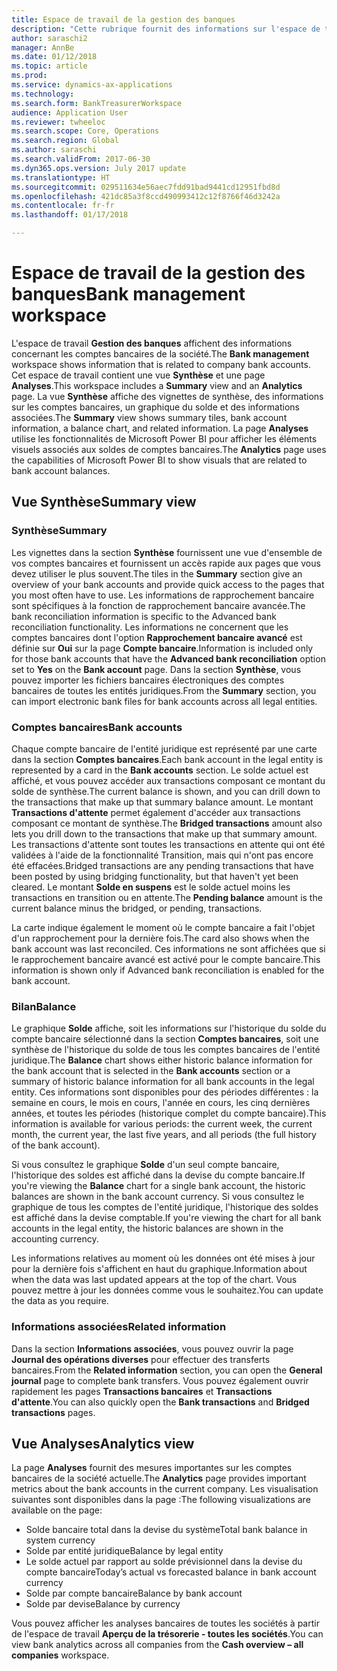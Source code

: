 ```yaml
---
title: Espace de travail de la gestion des banques
description: "Cette rubrique fournit des informations sur l'espace de travail Gestion des banques. Cet espace de travail affiche les informations concernant les comptes bancaires de la société, et inclut une vue de synthèse et une page Analyses. La vue Synthèse affiche des vignettes de synthèse, des informations sur les comptes bancaires, un graphique du solde et des informations associées. La page Analyses utilise les fonctionnalités de Microsoft Power BI pour afficher les éléments visuels associés aux soldes de comptes bancaires."
author: saraschi2
manager: AnnBe
ms.date: 01/12/2018
ms.topic: article
ms.prod: 
ms.service: dynamics-ax-applications
ms.technology: 
ms.search.form: BankTreasurerWorkspace
audience: Application User
ms.reviewer: twheeloc
ms.search.scope: Core, Operations
ms.search.region: Global
ms.author: saraschi
ms.search.validFrom: 2017-06-30
ms.dyn365.ops.version: July 2017 update
ms.translationtype: HT
ms.sourcegitcommit: 029511634e56aec7fdd91bad9441cd12951fbd8d
ms.openlocfilehash: 421dc85a3f8ccd490993412c12f8766f46d3242a
ms.contentlocale: fr-fr
ms.lasthandoff: 01/17/2018

---
```

# <a name="bank-management-workspace"></a><span data-ttu-id="c1c17-106">Espace de travail de la gestion des banques</span><span class="sxs-lookup"><span data-stu-id="c1c17-106">Bank management workspace</span></span>

<span data-ttu-id="c1c17-107">L'espace de travail **Gestion des banques** affichent des informations concernant les comptes bancaires de la société.</span><span class="sxs-lookup"><span data-stu-id="c1c17-107">The **Bank management** workspace shows information that is related to company bank accounts.</span></span> <span data-ttu-id="c1c17-108">Cet espace de travail contient une vue **Synthèse** et une page **Analyses**.</span><span class="sxs-lookup"><span data-stu-id="c1c17-108">This workspace includes a **Summary** view and an **Analytics** page.</span></span> <span data-ttu-id="c1c17-109">La vue **Synthèse** affiche des vignettes de synthèse, des informations sur les comptes bancaires, un graphique du solde et des informations associées.</span><span class="sxs-lookup"><span data-stu-id="c1c17-109">The **Summary** view shows summary tiles, bank account information, a balance chart, and related information.</span></span> <span data-ttu-id="c1c17-110">La page **Analyses** utilise les fonctionnalités de Microsoft Power BI pour afficher les éléments visuels associés aux soldes de comptes bancaires.</span><span class="sxs-lookup"><span data-stu-id="c1c17-110">The **Analytics** page uses the capabilities of Microsoft Power BI to show visuals that are related to bank account balances.</span></span>

## <a name="summary-view"></a><span data-ttu-id="c1c17-111">Vue Synthèse</span><span class="sxs-lookup"><span data-stu-id="c1c17-111">Summary view</span></span>

### <a name="summary"></a><span data-ttu-id="c1c17-112">Synthèse</span><span class="sxs-lookup"><span data-stu-id="c1c17-112">Summary</span></span>

<span data-ttu-id="c1c17-113">Les vignettes dans la section **Synthèse** fournissent une vue d'ensemble de vos comptes bancaires et fournissent un accès rapide aux pages que vous devez utiliser le plus souvent.</span><span class="sxs-lookup"><span data-stu-id="c1c17-113">The tiles in the **Summary** section give an overview of your bank accounts and provide quick access to the pages that you most often have to use.</span></span> <span data-ttu-id="c1c17-114">Les informations de rapprochement bancaire sont spécifiques à la fonction de rapprochement bancaire avancée.</span><span class="sxs-lookup"><span data-stu-id="c1c17-114">The bank reconciliation information is specific to the Advanced bank reconciliation functionality.</span></span> <span data-ttu-id="c1c17-115">Les informations ne concernent que les comptes bancaires dont l'option **Rapprochement bancaire avancé** est définie sur **Oui** sur la page **Compte bancaire**.</span><span class="sxs-lookup"><span data-stu-id="c1c17-115">Information is included only for those bank accounts that have the **Advanced bank reconciliation** option set to **Yes** on the **Bank account** page.</span></span> <span data-ttu-id="c1c17-116">Dans la section **Synthèse**, vous pouvez importer les fichiers bancaires électroniques des comptes bancaires de toutes les entités juridiques.</span><span class="sxs-lookup"><span data-stu-id="c1c17-116">From the **Summary** section, you can import electronic bank files for bank accounts across all legal entities.</span></span>

### <a name="bank-accounts"></a><span data-ttu-id="c1c17-117">Comptes bancaires</span><span class="sxs-lookup"><span data-stu-id="c1c17-117">Bank accounts</span></span>

<span data-ttu-id="c1c17-118">Chaque compte bancaire de l'entité juridique est représenté par une carte dans la section **Comptes bancaires**.</span><span class="sxs-lookup"><span data-stu-id="c1c17-118">Each bank account in the legal entity is represented by a card in the **Bank accounts** section.</span></span> <span data-ttu-id="c1c17-119">Le solde actuel est affiché, et vous pouvez accéder aux transactions composant ce montant du solde de synthèse.</span><span class="sxs-lookup"><span data-stu-id="c1c17-119">The current balance is shown, and you can drill down to the transactions that make up that summary balance amount.</span></span> <span data-ttu-id="c1c17-120">Le montant **Transactions d'attente** permet également d'accéder aux transactions composant ce montant de synthèse.</span><span class="sxs-lookup"><span data-stu-id="c1c17-120">The **Bridged transactions** amount also lets you drill down to the transactions that make up that summary amount.</span></span> <span data-ttu-id="c1c17-121">Les transactions d'attente sont toutes les transactions en attente qui ont été validées à l'aide de la fonctionnalité Transition, mais qui n'ont pas encore été effacées.</span><span class="sxs-lookup"><span data-stu-id="c1c17-121">Bridged transactions are any pending transactions that have been posted by using bridging functionality, but that haven't yet been cleared.</span></span> <span data-ttu-id="c1c17-122">Le montant **Solde en suspens** est le solde actuel moins les transactions en transition ou en attente.</span><span class="sxs-lookup"><span data-stu-id="c1c17-122">The **Pending balance** amount is the current balance minus the bridged, or pending, transactions.</span></span>

<span data-ttu-id="c1c17-123">La carte indique également le moment où le compte bancaire a fait l'objet d'un rapprochement pour la dernière fois.</span><span class="sxs-lookup"><span data-stu-id="c1c17-123">The card also shows when the bank account was last reconciled.</span></span> <span data-ttu-id="c1c17-124">Ces informations ne sont affichées que si le rapprochement bancaire avancé est activé pour le compte bancaire.</span><span class="sxs-lookup"><span data-stu-id="c1c17-124">This information is shown only if Advanced bank reconciliation is enabled for the bank account.</span></span>

### <a name="balance"></a><span data-ttu-id="c1c17-125">Bilan</span><span class="sxs-lookup"><span data-stu-id="c1c17-125">Balance</span></span>

<span data-ttu-id="c1c17-126">Le graphique **Solde** affiche, soit les informations sur l'historique du solde du compte bancaire sélectionné dans la section **Comptes bancaires**, soit une synthèse de l'historique du solde de tous les comptes bancaires de l'entité juridique.</span><span class="sxs-lookup"><span data-stu-id="c1c17-126">The **Balance** chart shows either historic balance information for the bank account that is selected in the **Bank accounts** section or a summary of historic balance information for all bank accounts in the legal entity.</span></span> <span data-ttu-id="c1c17-127">Ces informations sont disponibles pour des périodes différentes : la semaine en cours, le mois en cours, l'année en cours, les cinq dernières années, et toutes les périodes (historique complet du compte bancaire).</span><span class="sxs-lookup"><span data-stu-id="c1c17-127">This information is available for various periods: the current week, the current month, the current year, the last five years, and all periods (the full history of the bank account).</span></span> 

<span data-ttu-id="c1c17-128">Si vous consultez le graphique **Solde** d'un seul compte bancaire, l'historique des soldes est affiché dans la devise du compte bancaire.</span><span class="sxs-lookup"><span data-stu-id="c1c17-128">If you're viewing the **Balance** chart for a single bank account, the historic balances are shown in the bank account currency.</span></span> <span data-ttu-id="c1c17-129">Si vous consultez le graphique de tous les comptes de l'entité juridique, l'historique des soldes est affiché dans la devise comptable.</span><span class="sxs-lookup"><span data-stu-id="c1c17-129">If you're viewing the chart for all bank accounts in the legal entity, the historic balances are shown in the accounting currency.</span></span>

<span data-ttu-id="c1c17-130">Les informations relatives au moment où les données ont été mises à jour pour la dernière fois s'affichent en haut du graphique.</span><span class="sxs-lookup"><span data-stu-id="c1c17-130">Information about when the data was last updated appears at the top of the chart.</span></span> <span data-ttu-id="c1c17-131">Vous pouvez mettre à jour les données comme vous le souhaitez.</span><span class="sxs-lookup"><span data-stu-id="c1c17-131">You can update the data as you require.</span></span>

### <a name="related-information"></a><span data-ttu-id="c1c17-132">Informations associées</span><span class="sxs-lookup"><span data-stu-id="c1c17-132">Related information</span></span>

<span data-ttu-id="c1c17-133">Dans la section **Informations associées**, vous pouvez ouvrir la page **Journal des opérations diverses** pour effectuer des transferts bancaires.</span><span class="sxs-lookup"><span data-stu-id="c1c17-133">From the **Related information** section, you can open the **General journal** page to complete bank transfers.</span></span> <span data-ttu-id="c1c17-134">Vous pouvez également ouvrir rapidement les pages **Transactions bancaires** et **Transactions d'attente**.</span><span class="sxs-lookup"><span data-stu-id="c1c17-134">You can also quickly open the **Bank transactions** and **Bridged transactions** pages.</span></span>

## <a name="analytics-view"></a><span data-ttu-id="c1c17-135">Vue Analyses</span><span class="sxs-lookup"><span data-stu-id="c1c17-135">Analytics view</span></span>

<span data-ttu-id="c1c17-136">La page **Analyses** fournit des mesures importantes sur les comptes bancaires de la société actuelle.</span><span class="sxs-lookup"><span data-stu-id="c1c17-136">The **Analytics** page provides important metrics about the bank accounts in the current company.</span></span> <span data-ttu-id="c1c17-137">Les visualisation suivantes sont disponibles dans la page :</span><span class="sxs-lookup"><span data-stu-id="c1c17-137">The following visualizations are available on the page:</span></span>

-   <span data-ttu-id="c1c17-138">Solde bancaire total dans la devise du système</span><span class="sxs-lookup"><span data-stu-id="c1c17-138">Total bank balance in system currency</span></span>
-   <span data-ttu-id="c1c17-139">Solde par entité juridique</span><span class="sxs-lookup"><span data-stu-id="c1c17-139">Balance by legal entity</span></span>
-   <span data-ttu-id="c1c17-140">Le solde actuel par rapport au solde prévisionnel dans la devise du compte bancaire</span><span class="sxs-lookup"><span data-stu-id="c1c17-140">Today’s actual vs forecasted balance in bank account currency</span></span>
-   <span data-ttu-id="c1c17-141">Solde par compte bancaire</span><span class="sxs-lookup"><span data-stu-id="c1c17-141">Balance by bank account</span></span>
-   <span data-ttu-id="c1c17-142">Solde par devise</span><span class="sxs-lookup"><span data-stu-id="c1c17-142">Balance by currency</span></span>

<span data-ttu-id="c1c17-143">Vous pouvez afficher les analyses bancaires de toutes les sociétés à partir de l'espace de travail **Aperçu de la trésorerie - toutes les sociétés**.</span><span class="sxs-lookup"><span data-stu-id="c1c17-143">You can view bank analytics across all companies from the **Cash overview – all companies** workspace.</span></span>

